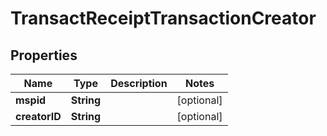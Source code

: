 

# TransactReceiptTransactionCreator


## Properties

| Name | Type | Description | Notes |
|------------ | ------------- | ------------- | -------------|
|**mspid** | **String** |  |  [optional] |
|**creatorID** | **String** |  |  [optional] |



